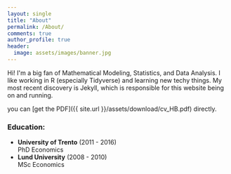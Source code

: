 ```yaml
---
layout: single
title: "About"
permalink: /About/
comments: true
author_profile: true
header:
  image: assets/images/banner.jpg
---
```


Hi! I'm a big fan of Mathematical Modeling, Statistics, and  Data Analysis.
I like working in R (especially Tidyverse) and learning new techy things.
My most recent discovery is Jekyll, which is responsible for this website being
on and running.

you can [get the PDF]({{ site.url }}/assets/download/cv_HB.pdf) directly.


### Education:
- **University of Trento** (2011 - 2016)   
  PhD Economics
- **Lund University** (2008 - 2010)   
  MSc Economics
